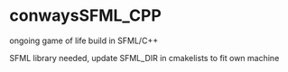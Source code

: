 # conwaysSFML_CPP
ongoing game of life build in SFML/C++

SFML library needed, update SFML_DIR in cmakelists to fit own machine
